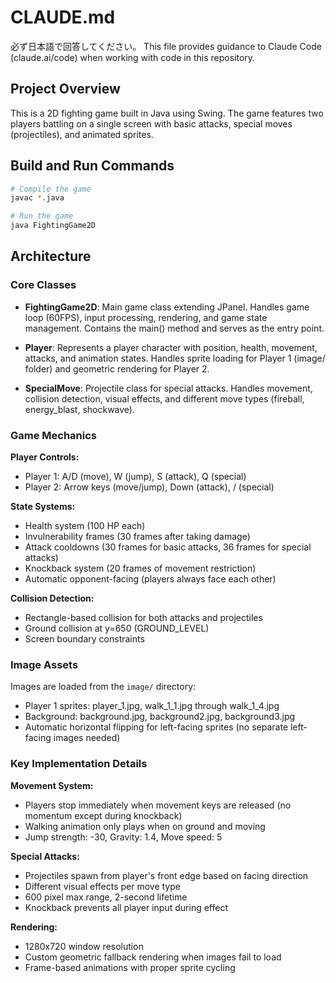 # CLAUDE.md
必ず日本語で回答してください。
This file provides guidance to Claude Code (claude.ai/code) when working with code in this repository.


## Project Overview

This is a 2D fighting game built in Java using Swing. The game features two players battling on a single screen with basic attacks, special moves (projectiles), and animated sprites.

## Build and Run Commands

```bash
# Compile the game
javac *.java

# Run the game
java FightingGame2D
```

## Architecture

### Core Classes

- **FightingGame2D**: Main game class extending JPanel. Handles game loop (60FPS), input processing, rendering, and game state management. Contains the main() method and serves as the entry point.

- **Player**: Represents a player character with position, health, movement, attacks, and animation states. Handles sprite loading for Player 1 (image/ folder) and geometric rendering for Player 2.

- **SpecialMove**: Projectile class for special attacks. Handles movement, collision detection, visual effects, and different move types (fireball, energy_blast, shockwave).

### Game Mechanics

**Player Controls:**
- Player 1: A/D (move), W (jump), S (attack), Q (special)
- Player 2: Arrow keys (move/jump), Down (attack), / (special)

**State Systems:**
- Health system (100 HP each)
- Invulnerability frames (30 frames after taking damage)
- Attack cooldowns (30 frames for basic attacks, 36 frames for special attacks)
- Knockback system (20 frames of movement restriction)
- Automatic opponent-facing (players always face each other)

**Collision Detection:**
- Rectangle-based collision for both attacks and projectiles
- Ground collision at y=650 (GROUND_LEVEL)
- Screen boundary constraints

### Image Assets

Images are loaded from the `image/` directory:
- Player 1 sprites: player_1.jpg, walk_1_1.jpg through walk_1_4.jpg
- Background: background.jpg, background2.jpg, background3.jpg
- Automatic horizontal flipping for left-facing sprites (no separate left-facing images needed)

### Key Implementation Details

**Movement System:**
- Players stop immediately when movement keys are released (no momentum except during knockback)
- Walking animation only plays when on ground and moving
- Jump strength: -30, Gravity: 1.4, Move speed: 5

**Special Attacks:**
- Projectiles spawn from player's front edge based on facing direction
- Different visual effects per move type
- 600 pixel max range, 2-second lifetime
- Knockback prevents all player input during effect

**Rendering:**
- 1280x720 window resolution
- Custom geometric fallback rendering when images fail to load
- Frame-based animations with proper sprite cycling